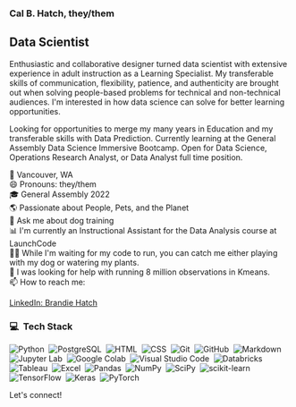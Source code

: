 ### Cal B. Hatch, they/them
## Data Scientist<br>
Enthusiastic and collaborative designer turned data scientist with extensive experience in adult instruction as a Learning Specialist. My transferable skills of communication, flexibility, patience, and authenticity are brought out when solving people-based problems for technical and non-technical audiences. I'm interested in how data science can solve for better learning opportunities.

Looking for opportunities to merge my many years in Education and my transferable skills with Data Prediction. Currently learning at the General Assembly Data Science Immersive Bootcamp. Open for Data Science, Operations Research Analyst, or Data Analyst full time position.


📍  Vancouver, WA<br>
😄 Pronouns: they/them<br>
🎓  General Assembly 2022 <br>
🌎  Passionate about People, Pets, and the Planet<br>
💬 Ask me about dog training<br>
📊  I'm currently an Instructional Assistant for the Data Analysis course at LaunchCode<br>
🤘🏼  While I'm waiting for my code to run, you can catch me either playing with my dog or watering my plants.<br>
🤔 I was looking for help with running 8 million observations in Kmeans.<br>
📫 How to reach me: 
<div class="badge-base LI-profile-badge" data-locale="en_US" data-size="medium" data-theme="light" data-type="VERTICAL" data-vanity="brandiehatch" data-version="v1"><a class="badge-base__link LI-simple-link" href="https://www.linkedin.com/in/brandiehatch?trk=profile-badge">LinkedIn: Brandie Hatch</a></div>

### 💻 &nbsp;Tech Stack

![Python](https://img.shields.io/badge/Python-05122A?style=flat&logo=python)&nbsp;
![PostgreSQL](https://img.shields.io/badge/PostgreSQL-05122A?style=flat&logo=postgresql)&nbsp;
![HTML](https://img.shields.io/badge/HTML-05122A?style=flat&logo=HTML5)&nbsp;
![CSS](https://img.shields.io/badge/CSS-05122A?style=flat&logo=CSS3&logoColor=1572B6)&nbsp;
![Git](https://img.shields.io/badge/Git-05122A?style=flat&logo=git)&nbsp;
![GitHub](https://img.shields.io/badge/GitHub-05122A?style=flat&logo=github)&nbsp;
![Markdown](https://img.shields.io/badge/Markdown-05122A?style=flat&logo=markdown)&nbsp;
![Jupyter Lab](https://img.shields.io/badge/Jupyter-05122A?style=flat&logo=jupyter)&nbsp;
![Google Colab](https://img.shields.io/badge/Google_Colab-05122A?style=flat&logo=colab)&nbsp;
![Visual Studio Code](https://img.shields.io/badge/Visual%20Studio%20Code-05122A?style=flat&logo=visual-studio-code&logoColor=007ACC)&nbsp;
![Databricks](https://img.shields.io/badge/Databricks-05122A?style=flat&logo=databricks)&nbsp;
![Tableau](https://img.shields.io/badge/Tableau-05122A?style=flat&logo=Tableau)&nbsp;
![Excel](https://img.shields.io/badge/Microsoft_Excel-05122A?style=flat&logo=microsoft-excel&logoColor=217346)&nbsp;
![Pandas](https://img.shields.io/badge/Pandas-05122A?style=flat&logo=pandas)&nbsp;
![NumPy](https://img.shields.io/badge/NumPy-05122A?style=flat&logo=numpy)&nbsp;
![SciPy](https://img.shields.io/badge/SciPy-05122A?style=flat&logo=scipy)&nbsp;
![scikit-learn](https://img.shields.io/badge/scikit--learn-05122A?style=flat&logo=scikit-learn)&nbsp;
![TensorFlow](https://img.shields.io/badge/TensorFlow-05122A?style=flat&logo=TensorFlow)&nbsp;
![Keras](https://img.shields.io/badge/Keras-05122A?style=flat&logo=Keras&logoColor=E60000)&nbsp;
![PyTorch](https://img.shields.io/badge/PyTorch-05122A?style=flat&logo=PyTorch)&nbsp;


Let's connect!


<!--
**brandiehatch/brandiehatch** is a ✨ _special_ ✨ repository because its `README.md` (this file) appears on your GitHub profile.
